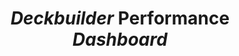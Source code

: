 ---
layout: Four Columns
title: "***Deckbuilder*** **Performance** *Dashboard*"
content_col1: |
  **Content Processing**
  ***99.2%*** accuracy
  *Sub-second* response
content_col2: |
  **Template Quality**
  ___100%___ formatting
  *Professional* output
content_col3: |
  **User Satisfaction**
  **98%** positive rating
  ***Enterprise*** grade
content_col4: |
  **Productivity Gain**
  *85%* time savings
  ___Automated___ workflows
---
